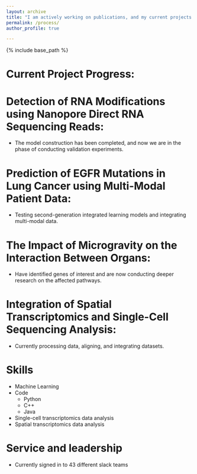 ```yaml
---
layout: archive
title: "I am actively working on publications, and my current projects are progressing steadily. I hope to produce significant outcomes."
permalink: /process/
author_profile: true

---
```


{% include base_path %}

Current Project Progress:
======

Detection of RNA Modifications using Nanopore Direct RNA Sequencing Reads: 
======
  * The model construction has been completed, and now we are in the phase of conducting validation experiments.

Prediction of EGFR Mutations in Lung Cancer using Multi-Modal Patient Data:
======
  * Testing second-generation integrated learning models and integrating multi-modal data.

The Impact of Microgravity on the Interaction Between Organs: 
======
  * Have identified genes of interest and are now conducting deeper research on the affected pathways.

Integration of Spatial Transcriptomics and Single-Cell Sequencing Analysis: 
======
  * Currently processing data, aligning, and integrating datasets.

Skills
======
* Machine Learning
* Code
  * Python
  * C++
  * Java
* Single-cell transcriptomics data analysis
* Spatial transcriptomics data analysis
  
Service and leadership
======
* Currently signed in to 43 different slack teams
